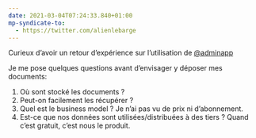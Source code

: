 ```yaml
---
date: 2021-03-04T07:24:33.840+01:00
mp-syndicate-to:
  - https://twitter.com/alienlebarge
---
```

Curieux d’avoir un retour d’expérience sur l’utilisation de [@adminapp](https://www.twitter.com/addminapp)

Je me pose quelques questions avant d’envisager y déposer mes documents:
1. Où sont stocké les documents ?
2. Peut-on facilement les récupérer ?
3. Quel est le business model ? Je n’ai pas vu de prix ni d’abonnement.
4. Est-ce que nos données sont utilisées/distribuées à des tiers ? Quand c’est gratuit, c’est nous le produit.
